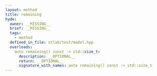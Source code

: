 ```yaml
---
layout: method
title: remaining
hyde:
  owner: __MISSING__
  brief: __MISSING__
  tags:
    - method
  defined_in_file: stlab/test/model.hpp
  overloads:
    auto remaining() const -> std::size_t:
      description: __OPTIONAL__
      return: __OPTIONAL__
      signature_with_names: auto remaining() const -> std::size_t
---
```

